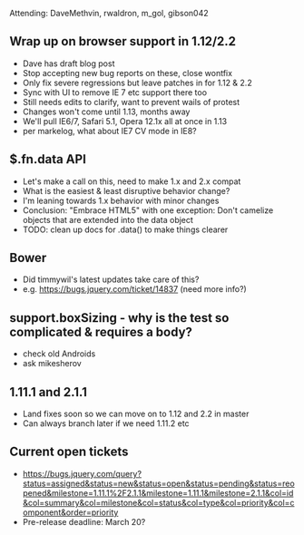 Attending: DaveMethvin, rwaldron, m_gol, gibson042

## Wrap up on browser support in 1.12/2.2
* Dave has draft blog post
* Stop accepting new bug reports on these, close wontfix
* Only fix severe regressions but leave patches in for 1.12 & 2.2
* Sync with UI to remove IE 7 etc support there too
* Still needs edits to clarify, want to prevent wails of protest
* Changes won't come until 1.13, months away
* We'll pull IE6/7, Safari 5.1, Opera 12.1x all at once in 1.13
* per markelog, what about IE7 CV mode in IE8?

## $.fn.data API
* Let's make a call on this, need to make 1.x and 2.x compat
* What is the easiest & least disruptive behavior change?
* I'm leaning towards 1.x behavior with minor changes
* Conclusion: "Embrace HTML5" with one exception: Don't camelize objects that are extended into the data object
* TODO: clean up docs for .data() to make things clearer

## Bower
* Did timmywil's latest updates take care of this?
* e.g. https://bugs.jquery.com/ticket/14837 (need more info?)

## support.boxSizing - why is the test so complicated & requires a body?
* check old Androids
* ask mikesherov

## 1.11.1 and 2.1.1
* Land fixes soon so we can move on to 1.12 and 2.2 in master
* Can always branch later if we need 1.11.2 etc

## Current open tickets
* https://bugs.jquery.com/query?status=assigned&status=new&status=open&status=pending&status=reopened&milestone=1.11.1%2F2.1.1&milestone=1.11.1&milestone=2.1.1&col=id&col=summary&col=milestone&col=status&col=type&col=priority&col=component&order=priority
* Pre-release deadline: March 20?

